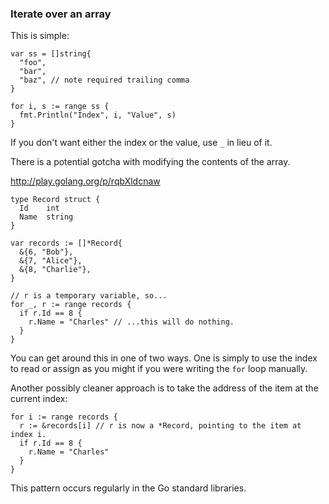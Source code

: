 ### Iterate over an array

This is simple:

~~~~
var ss = []string{
  "foo",
  "bar",
  "baz", // note required trailing comma
}

for i, s := range ss {
  fmt.Println("Index", i, "Value", s)
}
~~~~

If you don't want either the index or the value, use `_` in lieu of it.

There is a potential gotcha with modifying the contents of the array.

<http://play.golang.org/p/rqbXldcnaw>

~~~~
type Record struct {
  Id    int
  Name  string
}

var records := []*Record{
  &{6, "Bob"},
  &{7, "Alice"},
  &{8, "Charlie"},
}

// r is a temporary variable, so...
for _, r := range records {
  if r.Id == 8 {
    r.Name = "Charles" // ...this will do nothing.
  }
}
~~~~

You can get around this in one of two ways. One is simply to use the index to read or assign as you might if you were writing the `for` loop manually.

Another possibly cleaner approach is to take the address of the item at the current index:

~~~~
for i := range records {
  r := &records[i] // r is now a *Record, pointing to the item at index i.
  if r.Id == 8 {
    r.Name = "Charles"
  }
}
~~~~

This pattern occurs regularly in the Go standard libraries.